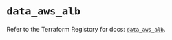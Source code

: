 # `data_aws_alb`

Refer to the Terraform Registory for docs: [`data_aws_alb`](https://registry.terraform.io/providers/hashicorp/aws/5.11.0/docs/data-sources/alb).
